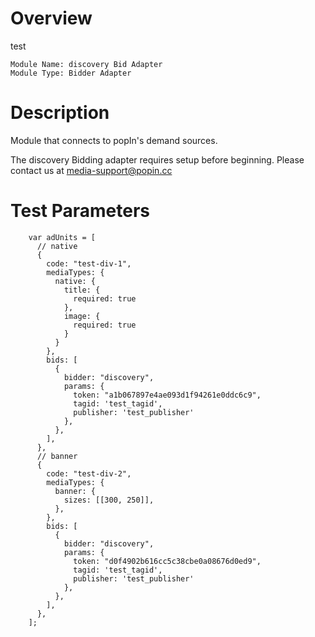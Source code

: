 # Overview

test

```
Module Name: discovery Bid Adapter
Module Type: Bidder Adapter
```

# Description

Module that connects to popIn's demand sources.

The discovery Bidding adapter requires setup before beginning. Please contact us at <media-support@popin.cc>

# Test Parameters
```
    var adUnits = [
      // native
      {
        code: "test-div-1",
        mediaTypes: {
          native: {
            title: {
              required: true
            },
            image: {
              required: true
            }
          }
        },
        bids: [
          {
            bidder: "discovery",
            params: {
              token: "a1b067897e4ae093d1f94261e0ddc6c9",
              tagid: 'test_tagid',
              publisher: 'test_publisher'
            },
          },
        ],
      },
      // banner
      {
        code: "test-div-2",
        mediaTypes: {
          banner: {
            sizes: [[300, 250]],
          },
        },
        bids: [
          {
            bidder: "discovery",
            params: {
              token: "d0f4902b616cc5c38cbe0a08676d0ed9",
              tagid: 'test_tagid',
              publisher: 'test_publisher'
            },
          },
        ],
      },
    ];
```
